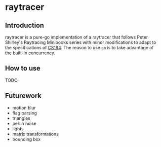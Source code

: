 # raytracer

## Introduction
raytracer is a pure-go implementation of a raytracer that follows Peter Shirley's Raytracing Minibooks series with minor modifications to adapt to the specifications of [CS184](http://inst.eecs.berkeley.edu/~cs184/fa16/assignments/as2/assignment-02.pdf). The reason to use `go` is to take advantage of the built-in concurrency.

## How to use
TODO

## Futurework
* motion blur
* flag parsing
* triangles
* perlin noise
* lights
* matrix transformations
* bounding box
